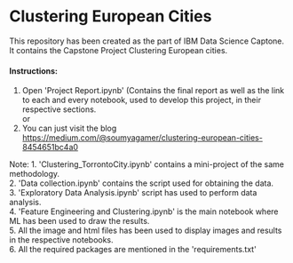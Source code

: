# Clustering European Cities
This repository has been created as the part of IBM Data Science Captone. It contains the Capstone Project Clustering European cities.

#### Instructions:    
1. Open 'Project Report.ipynb' (Contains the final report as well as the link to each and every notebook, used to develop this project, in their respective sections.    
or      
2. You can just visit the blog https://medium.com/@soumyagamer/clustering-european-cities-8454651bc4a0     

Note: 
      1. 'Clustering_TorrontoCity.ipynb' contains a mini-project of the same methodology.    
      2. 'Data collection.ipynb' contains the script used for obtaining the data.    
      3. 'Exploratory Data Analysis.ipynb' script has used to perform data analysis.    
      4. 'Feature Engineering and Clustering.ipynb' is the main notebook where ML has been used to draw the results.   
      5. All the image and html files has been used to display images and results in the respective notebooks.    
      6. All the required packages are mentioned in the 'requirements.txt'   
